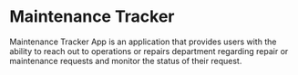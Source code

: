 # Maintenance Tracker
Maintenance Tracker App is an application that provides users with the ability to reach out to operations or repairs department regarding repair or maintenance requests and monitor the status of their request.
